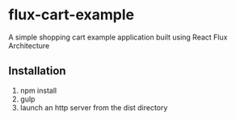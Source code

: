 flux-cart-example
=================

A simple shopping cart example application built using React Flux Architecture

Installation
-----------------

1. npm install
2. gulp
3. launch an http server from the dist directory
